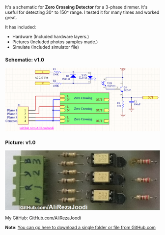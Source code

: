 It's a schematic for **Zero Crossing Detector** for a 3-phase dimmer. 
It's useful for detecting 30^ to 150^ range.
I tested it for many times and worked great.

It has included:
- Hardware (Included hardware layers.)
- Pictures (Included photos samples made.)
- Simulate (Included simulator file)

### Schematic: v1.0
![](Hardware/v1.0.png)

### Picture: v1.0
![](Pictures/v1.0.jpg)

My GitHub: [GitHub.com/AliRezaJoodi](https://github.com/AliRezaJoodi)
  
**Note**: [You can go here to download a single folder or file from GitHub.com](https://minhaskamal.github.io/DownGit/#/home)
